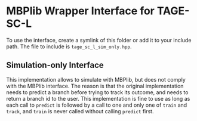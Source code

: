 # MBPlib Wrapper Interface for TAGE-SC-L

To use the interface,
create a symlink of this folder
or add it to your include path.
The file to include is `tage_sc_l_sim_only.hpp`.

## Simulation-only Interface

This implementation allows to simulate with MBPlib,
but does not comply with the MBPlib interface.
The reason is that the original implementation needs to predict a branch
before trying to track its outcome,
and needs to return a branch id to the user.
This implementation is fine to use as long as
each call to `predict` is followed by a call to
one and only one of `train` and `track`,
and `train` is never called without calling `predict` first.
